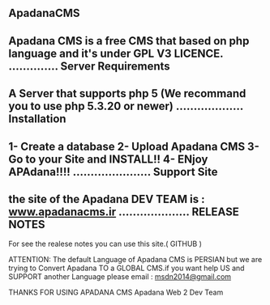 ApadanaCMS
-------------
Apadana CMS is a free CMS that based on php language and it's under GPL V3 LICENCE.
..............
Server Requirements
----------------
A Server that supports php 5 (We recommand you to use php 5.3.20 or newer)
...................
Installation
---------------------
1- Create a database
2- Upload Apadana CMS
3- Go to your Site and INSTALL!!
4- ENjoy APAdana!!!!
......................
Support Site
--------------------
the site of the Apadana DEV TEAM is : www.apadanacms.ir
....................
RELEASE NOTES
--------------------
For see the realese notes you can use this site.( GITHUB )

ATTENTION: The default Language of Apadana CMS is PERSIAN but we are trying to Convert Apadana TO a GLOBAL CMS.if you want help US and SUPPORT another Language please email : msdn2014@gmail.com

THANKS FOR USING APADANA CMS
Apadana Web 2 Dev Team
